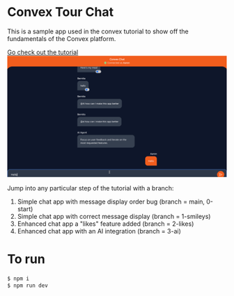 # Convex Tour Chat

This is a sample app used in the convex tutorial to show off the fundamentals of
the Convex platform.

[Go check out the tutorial](https://convex.dev/start)
<img src="https://github.com/jcas96/convex-tour-chat/blob/main/chatApp.gif"/>

Jump into any particular step of the tutorial with a branch:

1.  Simple chat app with message display order bug (branch = main, 0-start)
1.  Simple chat app with correct message display (branch = 1-smileys)
1.  Enhanced chat app a "likes" feature added (branch = 2-likes)
1.  Enhanced chat app with an AI integration (branch = 3-ai)

# To run

    $ npm i
    $ npm run dev
